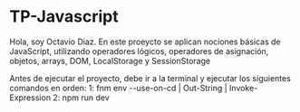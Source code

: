 # TP-Javascript
Hola, soy Octavio Diaz. En este proeycto se aplican nociones básicas de JavaScript, utilizando operadores lógicos, operadores de asignación, objetos, arrays, DOM, LocalStorage y SessionStorage

Antes de ejecutar el proyecto, debe ir a la terminal y ejecutar los siguientes comandos en orden: 1: fnm env --use-on-cd | Out-String | Invoke-Expression 2: npm run dev
